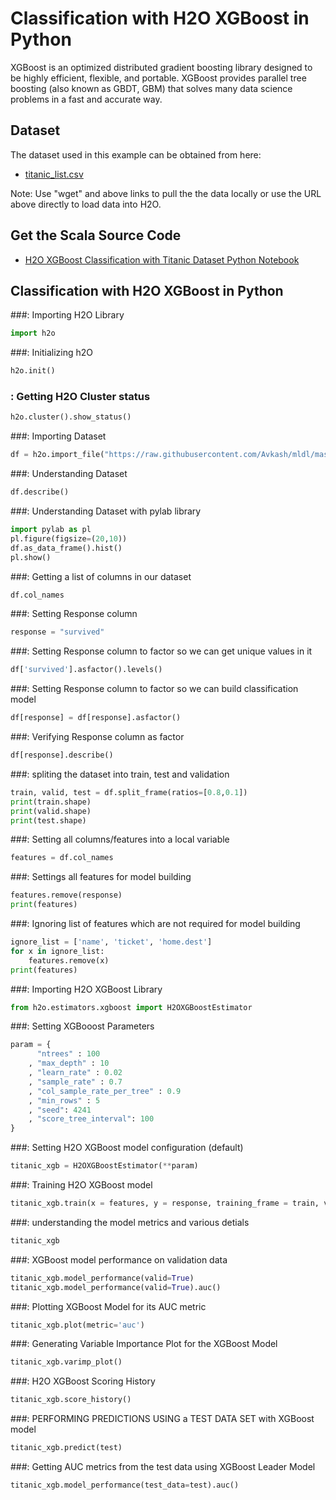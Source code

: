 # Classification with H2O XGBoost in Python #

XGBoost is an optimized distributed gradient boosting library designed to be highly efficient, flexible, and portable. XGBoost provides parallel tree boosting (also known as GBDT, GBM) that solves many data science problems in a fast and accurate way.

## Dataset ##
The dataset used in this example can be obtained from here:
 - [titanic_list.csv](https://raw.githubusercontent.com/Avkash/mldl/master/data/titanic_list.csv)

Note: Use "wget" and above links to pull the the data locally or use the URL above directly to load data into H2O.
  
## Get the Scala Source Code ##
  - [H2O XGBoost Classification with Titanic Dataset Python Notebook](https://github.com/Avkash/mldl/blob/master/code/scala/H2O_AutoML_Titanic.scala)
  
## Classification with H2O XGBoost in Python ##

###: Importing H2O Library
```python
import h2o
```

###: Initializing h2O
```python
h2o.init()
```

### : Getting H2O Cluster status
```python
h2o.cluster().show_status()
```

###: Importing Dataset
```python
df = h2o.import_file("https://raw.githubusercontent.com/Avkash/mldl/master/data/titanic_list.csv")
```

###: Understanding Dataset
```python
df.describe()
```

###: Understanding Dataset with pylab library
```python
import pylab as pl
pl.figure(figsize=(20,10))
df.as_data_frame().hist()
pl.show()
```

###: Getting a list of columns in our dataset
```python
df.col_names
```

###: Setting Response column
```python
response = "survived"
```

###: Setting Response column to factor so we can get unique values in it
```python
df['survived'].asfactor().levels()
```

###: Setting Response column to factor so we can build classification model
```python
df[response] = df[response].asfactor()
```

###: Verifying Response column as factor 
```python
df[response].describe()
```

###: spliting the dataset into train, test and validation  
```python
train, valid, test = df.split_frame(ratios=[0.8,0.1])
print(train.shape)
print(valid.shape)
print(test.shape)
```

###: Setting all columns/features into a local variable
```python
features = df.col_names
```

###: Settings all features for model building
```python
features.remove(response)
print(features)
```

###: Ignoring list of features which are not required for model building
```python
ignore_list = ['name', 'ticket', 'home.dest']
for x in ignore_list:
    features.remove(x)
print(features)    
```

###: Importing H2O XGBoost Library
```python
from h2o.estimators.xgboost import H2OXGBoostEstimator
```

###: Setting XGBooost Parameters
```python
param = {
      "ntrees" : 100
    , "max_depth" : 10
    , "learn_rate" : 0.02
    , "sample_rate" : 0.7
    , "col_sample_rate_per_tree" : 0.9
    , "min_rows" : 5
    , "seed": 4241
    , "score_tree_interval": 100
}
```

###: Setting H2O XGBoost model configuration (default)
```python
titanic_xgb = H2OXGBoostEstimator(**param)
```

###: Training H2O XGBoost model 
```python
titanic_xgb.train(x = features, y = response, training_frame = train, validation_frame = valid)
```

###: understanding the model metrics and various detials
```python
titanic_xgb
```

###: XGBoost model performance on validation data
```python
titanic_xgb.model_performance(valid=True)
titanic_xgb.model_performance(valid=True).auc()
```

###: Plotting XGBoost  Model for its AUC metric 
```python
titanic_xgb.plot(metric='auc')
```

###: Generating Variable Importance Plot for the XGBoost Model
```python
titanic_xgb.varimp_plot()
```

###:  H2O XGBoost Scoring History
```python
titanic_xgb.score_history()
```

###: PERFORMING PREDICTIONS USING a TEST DATA SET with XGBoost model
```python
titanic_xgb.predict(test)
```

###: Getting AUC metrics from the test data using XGBoost Leader Model
```python
titanic_xgb.model_performance(test_data=test).auc()
```
